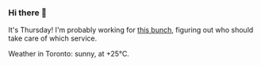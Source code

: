 ### Hi there :wave:

It's Thursday! I'm probably working for [this bunch](https://github.com/kohofinancial), figuring out who should take care of which service.

Weather in Toronto: sunny, at +25°C.
